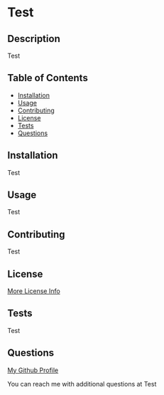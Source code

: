 
# Test
 

## Description

 Test

## Table of Contents 

- [Installation](#installation)
- [Usage](#usage)
- [Contributing](#contributing)
- [License](#license)
- [Tests](#tests)
- [Questions](#questions)

## Installation

 Test

## Usage

 Test

## Contributing

 Test

## License

 [More License Info]()

 

## Tests

 Test

## Questions

[My Github Profile](https://github.com/Test)

You can reach me with additional questions at Test

